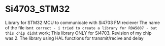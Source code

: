 # Si4703_STM32
Library for STM32 MCU to communicate with Si4703 FM reciever
The name of the file isn`t correct - i tried to create a library for RDA5807 - but this chip didn`t work;
This library ONLY for Si4703. Revision of my chip was 2.
The library using HAL functions for transmit/recive and delay
